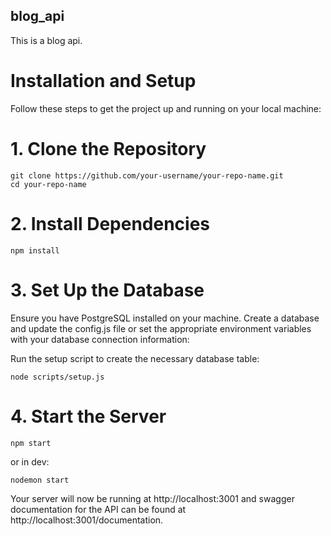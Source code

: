 ## blog_api

This is a blog api.

# Installation and Setup

Follow these steps to get the project up and running on your local machine:

# 1. Clone the Repository

```
git clone https://github.com/your-username/your-repo-name.git
cd your-repo-name
```

# 2. Install Dependencies

```
npm install
```

# 3. Set Up the Database

Ensure you have PostgreSQL installed on your machine. Create a database and update the config.js file or set the appropriate environment variables with your database connection information:

Run the setup script to create the necessary database table:

```
node scripts/setup.js
```

# 4. Start the Server

```
npm start
```

or in dev:

```
nodemon start
```

Your server will now be running at http://localhost:3001 and swagger documentation for the API can be found at http://localhost:3001/documentation.